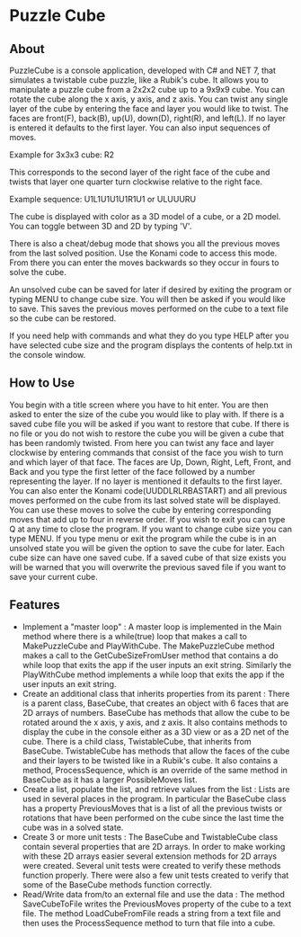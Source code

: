 # Puzzle Cube

## About
PuzzleCube is a console application, developed with C# and NET 7, that simulates a twistable cube puzzle, like a Rubik's cube. It allows you to manipulate a puzzle cube from a 2x2x2 cube up to a 9x9x9 cube. You can rotate the cube along the x axis, y axis, and z axis. You can twist any single layer of the cube by entering the face and layer you would like to twist. The faces are front(F), back(B), up(U), down(D), right(R), and left(L). If no layer is entered it defaults to the first layer. You can also input sequences of moves.

Example for 3x3x3 cube: R2

This corresponds to the second layer of the right face of the cube and twists that layer one quarter turn clockwise relative to the right face.

Example sequence: U1L1U1U1U1R1U1 or ULUUURU

The cube is displayed with color as a 3D model of a cube, or a 2D model. You can toggle between 3D and 2D by typing 'V'.

There is also a cheat/debug mode that shows you all the previous moves from the last solved position. Use the Konami code to access this mode. From there you can enter the moves backwards so they occur in fours to solve the cube.

An unsolved cube can be saved for later if desired by exiting the program or typing MENU to change cube size. You will then be asked if you would like to save. This saves the previous moves performed on the cube to a text file so the cube can be restored.

If you need help with commands and what they do you type HELP after you have selected cube size and the program displays the contents of help.txt in the console window.

## How to Use
You begin with a title screen where you have to hit enter. You are then asked to enter the size of the cube you would like to play with. If there is a saved cube file you will be asked if you want to restore that cube. If there is no file or you do not wish to restore the cube you will be given a cube that has been randomly twisted. From here you can twist any face and layer clockwise by entering commands that consist of the face you wish to turn and which layer of that face. The faces are Up, Down, Right, Left, Front, and Back and you type the first letter of the face followed by a number representing the layer. If no layer is mentioned it defaults to the first layer. You can also enter the Konami code(UUDDLRLRBASTART) and all previous moves performed on the cube from its last solved state will be displayed. You can use these moves to solve the cube by entering corresponding moves that add up to four in reverse order. If you wish to exit you can type Q at any time to close the program. If you want to change cube size you can type MENU. If you type menu or exit the program while the cube is in an unsolved state you will be given the option to save the cube for later. Each cube size can have one saved cube. If a saved cube of that size exists you will be warned that you will overwrite the previous saved file if you want to save your current cube.

## Features
- Implement a "master loop" : A master loop is implemented in the Main method where there is a while(true) loop that makes a call to MakePuzzleCube and PlayWithCube. The MakePuzzleCube method makes a call to the GetCubeSizeFromUser method that contains a do while loop that exits the app if the user inputs an exit string. Similarly the PlayWithCube method implements a while loop that exits the app if the user inputs an exit string.
- Create an additional class that inherits properties from its parent : There is a parent class, BaseCube, that creates an object with 6 faces that are 2D arrays of numbers. BaseCube has methods that allow the cube to be rotated around the x axis, y axis, and z axis. It also contains methods to display the cube in the console either as a 3D view or as a 2D net of the cube. There is a child class, TwistableCube, that inherits from BaseCube. TwistableCube has methods that allow the faces of the cube and their layers to be twisted like in a Rubik's cube. It also contains a method, ProcessSequence, which is an override of the same method in BaseCube as it has a larger PossibleMoves list. 
- Create a list, populate the list, and retrieve values from the list : Lists are used in several places in the program. In particular the BaseCube class has a property PreviousMoves that is a list of all the previous twists or rotations that have been performed on the cube since the last time the cube was in a solved state.
- Create 3 or more unit tests : The BaseCube and TwistableCube class contain several properties that are 2D arrays. In order to make working with these 2D arrays easier several extension methods for 2D arrays were created. Several unit tests were created to verify these methods function properly. There were also a few unit tests created to verify that some of the BaseCube methods function correctly.
- Read/Write data from/to an external file and use the data : The method SaveCubeToFile writes the PreviousMoves property of the cube to a text file. The method LoadCubeFromFile reads a string from a text file and then uses the ProcessSequence method to turn that file into a cube.
